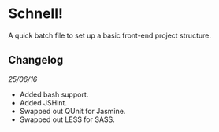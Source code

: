 Schnell!
==========

A quick batch file to set up a basic front-end project structure.

## Changelog

_25/06/16_

- Added bash support.
- Added JSHint.
- Swapped out QUnit for Jasmine.
- Swapped out LESS for SASS.